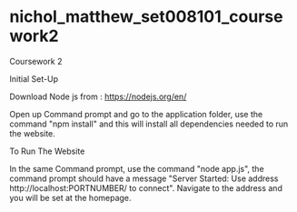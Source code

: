 # nichol_matthew_set008101_coursework2
Coursework 2

Initial Set-Up

Download Node js from : https://nodejs.org/en/

Open up Command prompt and go to the application folder, use the command "npm install" and this will install all dependencies needed to run the website.

To Run The Website

In the same Command prompt, use the command "node app.js", the command prompt should have a message "Server Started: Use address http://localhost:PORTNUMBER/ to connect". Navigate to the address and you will be set at the homepage. 

